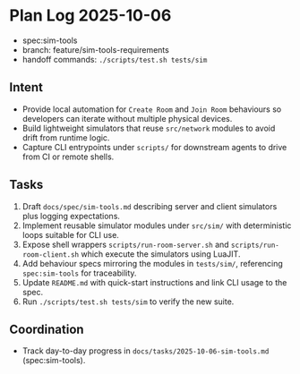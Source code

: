 # Plan Log 2025-10-06
- spec:sim-tools
- branch: feature/sim-tools-requirements
- handoff commands: `./scripts/test.sh tests/sim`

## Intent
- Provide local automation for `Create Room` and `Join Room` behaviours so developers can iterate without multiple physical devices.
- Build lightweight simulators that reuse `src/network` modules to avoid drift from runtime logic.
- Capture CLI entrypoints under `scripts/` for downstream agents to drive from CI or remote shells.

## Tasks
1. Draft `docs/spec/sim-tools.md` describing server and client simulators plus logging expectations.
2. Implement reusable simulator modules under `src/sim/` with deterministic loops suitable for CLI use.
3. Expose shell wrappers `scripts/run-room-server.sh` and `scripts/run-room-client.sh` which execute the simulators using LuaJIT.
4. Add behaviour specs mirroring the modules in `tests/sim/`, referencing `spec:sim-tools` for traceability.
5. Update `README.md` with quick-start instructions and link CLI usage to the spec.
6. Run `./scripts/test.sh tests/sim` to verify the new suite.

## Coordination
- Track day-to-day progress in `docs/tasks/2025-10-06-sim-tools.md` (spec:sim-tools).
